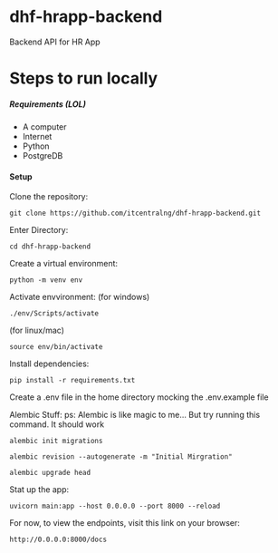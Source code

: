 # dhf-hrapp-backend
Backend API for HR App

# Steps to run locally

##### Requirements (LOL)
- A computer
- Internet
- Python
- PostgreDB

#### Setup
Clone the repository:
```
git clone https://github.com/itcentralng/dhf-hrapp-backend.git
```

Enter Directory:
```
cd dhf-hrapp-backend
```

Create a virtual environment:
```
python -m venv env
```

Activate envvironment:
(for windows)
```
./env/Scripts/activate
```

(for linux/mac)
```
source env/bin/activate
```

Install dependencies:
```
pip install -r requirements.txt
```

Create a .env file in the home directory mocking the .env.example file

Alembic Stuff:
ps: Alembic is like magic to me... But try running this command. It should work

```
alembic init migrations
```
```
alembic revision --autogenerate -m "Initial Mirgration"
```
```
alembic upgrade head
```

Stat up the app:
```
uvicorn main:app --host 0.0.0.0 --port 8000 --reload
```

For now, to view the endpoints, visit this link on your browser:

```
http://0.0.0.0:8000/docs
```
